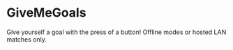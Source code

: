 # GiveMeGoals
Give yourself a goal with the press of a button! Offline modes or hosted LAN matches only.
